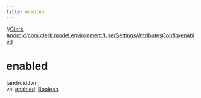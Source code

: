 ```yaml
---
title: enabled
---
```

//[Clerk Android](../../../../index.html)/[com.clerk.model.environment](../../index.html)/[UserSettings](../index.html)/[AttributesConfig](index.html)/[enabled](enabled.html)



# enabled



[androidJvm]\
val [enabled](enabled.html): [Boolean](https://kotlinlang.org/api/latest/jvm/stdlib/kotlin-stdlib/kotlin/-boolean/index.html)




